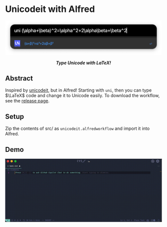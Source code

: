 # Unicodeit with Alfred

<p align="center">
	<img src="./demo/preview.png">
</p>

<p align="center"><b><i>
	Type Unicode with LaTeX!
</i></b></p>

## Abstract

Inspired by [unicodeit](https://github.com/svenkreiss/unicodeit), but in Alfred! Starting with `uni`, then you can type $\LaTeX$ code and change it to Unicode easily. To download the workflow, see the [release page](https://github.com/sleepymalc/unicodeit/releases).

## Setup
Zip the contents of src/ as `unicodeit.alfredworkflow` and import it into Alfred.


## Demo
![Demo preview](demo/preview.gif)
